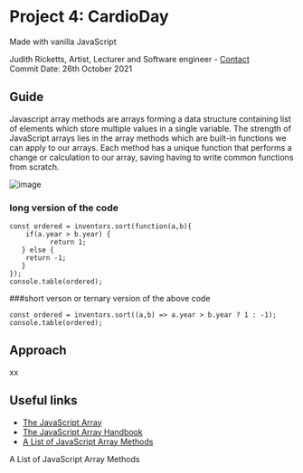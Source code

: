 ##
# Project 4: CardioDay
Made with vanilla JavaScript

Judith Ricketts, Artist, Lecturer and Software engineer - [Contact](https://lovespictures.com/)  
Commit Date: 26th October 2021

## Guide

Javascript array methods are arrays forming a data structure containing list of elements which store multiple values in a single variable. The strength of JavaScript arrays lies in the array methods which are built-in functions we can apply to our arrays.  Each method has a unique function that performs a change or calculation to our array, saving having to write common functions from scratch.

![image](https://user-images.githubusercontent.com/25634451/139131376-f6266fd8-ceed-4380-9668-d396950ad84b.png)

<!-- elements -->
### long version of the code 
    const ordered = inventors.sort(function(a,b){
        if(a.year > b.year) {
              return 1;
       } else {
        return -1;
       }
    });    
    console.table(ordered);
<!-- elements -->
<!-- elements -->
###short verson or ternary version of the above code 

    const ordered = inventors.sort((a,b) => a.year > b.year ? 1 : -1);
    console.table(ordered);
<!-- elements -->    
    
## Approach

xx
 
## Useful links
* [The JavaScript Array](https://developer.mozilla.org/en-US/docs/Web/JavaScript/Reference/Global_Objects/Array) 
* [The JavaScript Array Handbook](https://www.freecodecamp.org/news/the-javascript-array-handbook/) 
* [A List of JavaScript Array Methods](https://medium.com/@mandeepkaur1/a-list-of-javascript-array-methods-145d09dd19a0) 


A List of JavaScript Array Methods
<!-- guide  https://github.com/nitishdayal/JavaScript30 -->
<!-- formatting read.me https://docs.github.com/en/github/writing-on-github/getting-started-with-writing-and-formatting-on-github/basic-writing-and-formatting-syntax -->
